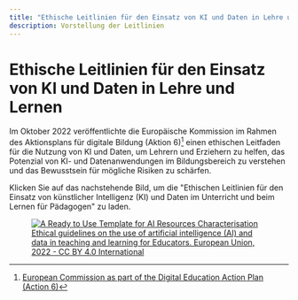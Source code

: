 ```yaml
---
title: "Ethische Leitlinien für den Einsatz von KI und Daten in Lehre und Lernen"
description: Vorstellung der Leitlinien
---
```


# Ethische Leitlinien für den Einsatz von KI und Daten in Lehre und Lernen

Im Oktober 2022 veröffentlichte die Europäische Kommission im Rahmen des Aktionsplans für digitale Bildung (Aktion 6)[^1] einen ethischen Leitfaden für die Nutzung von KI und Daten, um Lehrern und Erziehern zu helfen, das Potenzial von KI- und Datenanwendungen im Bildungsbereich zu verstehen und das Bewusstsein für mögliche Risiken zu schärfen.

Klicken Sie auf das nachstehende Bild, um die "Ethischen Leitlinien für den Einsatz von künstlicher Intelligenz (KI) und Daten im Unterricht und beim Lernen für Pädagogen" zu laden.

<a href="Ethical-guidelines-on-the-use-of-artificial-intelligence-NC0722649ENN.pdf" target="_blank">
<figure>
  <img src="Images/Cover-page-EC-Ethical-guidelines.png" alt="A Ready to Use Template for AI Resources Characterisation"/>
  <figcaption> Ethical guidelines on the use of artificial intelligence (AI) and data in teaching and learning for Educators. European Union, 2022 - CC BY 4.0 International </figcaption>
</figure></a>

[^1]: [European Commission as part of the Digital Education Action Plan (Action 6)](https://education.ec.europa.eu/focus-topics/digital-education/action-plan/action-6)
